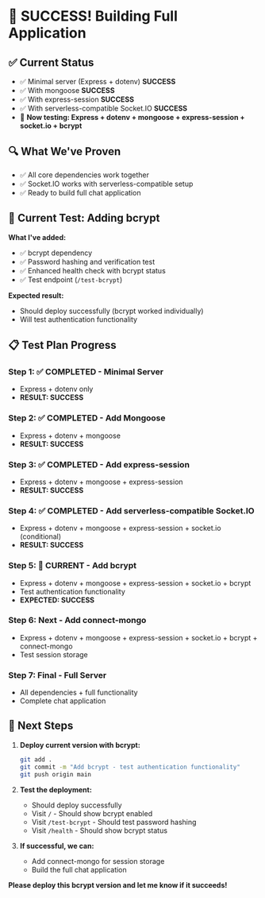 # 🎉 SUCCESS! Building Full Application

## ✅ Current Status
- ✅ Minimal server (Express + dotenv) **SUCCESS**
- ✅ With mongoose **SUCCESS**
- ✅ With express-session **SUCCESS**
- ✅ With serverless-compatible Socket.IO **SUCCESS**
- 🔄 **Now testing: Express + dotenv + mongoose + express-session + socket.io + bcrypt**

## 🔍 What We've Proven
- ✅ All core dependencies work together
- ✅ Socket.IO works with serverless-compatible setup
- ✅ Ready to build full chat application

## 🚀 Current Test: Adding bcrypt

**What I've added:**
- ✅ bcrypt dependency
- ✅ Password hashing and verification test
- ✅ Enhanced health check with bcrypt status
- ✅ Test endpoint (`/test-bcrypt`)

**Expected result:**
- Should deploy successfully (bcrypt worked individually)
- Will test authentication functionality

## 📋 Test Plan Progress

### Step 1: ✅ COMPLETED - Minimal Server
- Express + dotenv only
- **RESULT: SUCCESS**

### Step 2: ✅ COMPLETED - Add Mongoose
- Express + dotenv + mongoose
- **RESULT: SUCCESS**

### Step 3: ✅ COMPLETED - Add express-session
- Express + dotenv + mongoose + express-session
- **RESULT: SUCCESS**

### Step 4: ✅ COMPLETED - Add serverless-compatible Socket.IO
- Express + dotenv + mongoose + express-session + socket.io (conditional)
- **RESULT: SUCCESS**

### Step 5: 🔄 CURRENT - Add bcrypt
- Express + dotenv + mongoose + express-session + socket.io + bcrypt
- Test authentication functionality
- **EXPECTED: SUCCESS**

### Step 6: Next - Add connect-mongo
- Express + dotenv + mongoose + express-session + socket.io + bcrypt + connect-mongo
- Test session storage

### Step 7: Final - Full Server
- All dependencies + full functionality
- Complete chat application

## 🎯 Next Steps

1. **Deploy current version with bcrypt:**
   ```bash
   git add .
   git commit -m "Add bcrypt - test authentication functionality"
   git push origin main
   ```

2. **Test the deployment:**
   - Should deploy successfully
   - Visit `/` - Should show bcrypt enabled
   - Visit `/test-bcrypt` - Should test password hashing
   - Visit `/health` - Should show bcrypt status

3. **If successful, we can:**
   - Add connect-mongo for session storage
   - Build the full chat application

**Please deploy this bcrypt version and let me know if it succeeds!**
